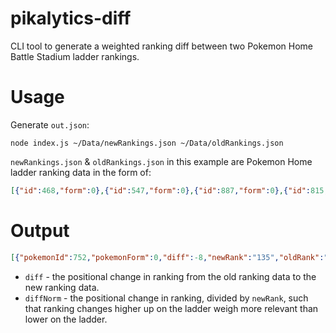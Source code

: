 # pikalytics-diff

CLI tool to generate a weighted ranking diff between two Pokemon Home Battle Stadium ladder rankings.

# Usage

Generate `out.json`:

```node index.js ~/Data/newRankings.json ~/Data/oldRankings.json```

`newRankings.json` & `oldRankings.json` in this example are Pokemon Home ladder ranking data in the form of:

```json
[{"id":468,"form":0},{"id":547,"form":0},{"id":887,"form":0},{"id":815,"form":0},...]
```

# Output

```json
[{"pokemonId":752,"pokemonForm":0,"diff":-8,"newRank":"135","oldRank":"127","diffNorm":-0.05925925925925926},{"pokemonId":475,"pokemonForm":0,"diff":-6,"newRank":"102","oldRank":"96","diffNorm":-0.058823529411764705},...]
```

- `diff` - the positional change in ranking from the old ranking data to the new ranking data.
- `diffNorm` - the positional change in ranking, divided by `newRank`, such that ranking changes higher up on the ladder weigh more relevant than lower on the ladder. 
